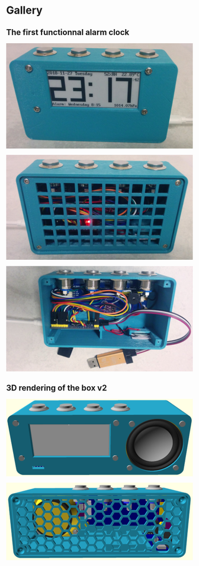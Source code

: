 # Gallery

## The first functionnal alarm clock

![](images/front.jpg)

![](images/back.jpg)

![](images/open.jpg)

## 3D rendering of the box v2

![](images/box-v2-rendered-front.png)

![](images/box-v2-rendered-back.png)
